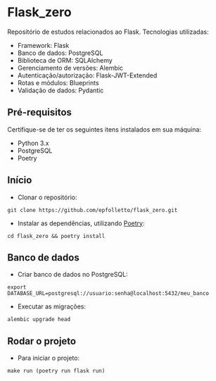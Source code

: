 # Flask_zero
Repositório de estudos relacionados ao Flask. Tecnologias utilizadas:
- Framework: Flask
- Banco de dados: PostgreSQL
- Biblioteca de ORM: SQLAlchemy
- Gerenciamento de versões: Alembic
- Autenticação/autorização: Flask-JWT-Extended
- Rotas e módulos: Blueprints
- Validação de dados: Pydantic

## Pré-requisitos
Certifique-se de ter os seguintes itens instalados em sua máquina:
- Python 3.x
- PostgreSQL
- Poetry

## Início
- Clonar o repositório:
  
```
git clone https://github.com/epfolletto/flask_zero.git
```

- Instalar as dependências, utilizando [Poetry](https://python-poetry.org/):
  
```
cd flask_zero && poetry install
```

## Banco de dados
- Criar banco de dados no PostgreSQL:

```
export DATABASE_URL=postgresql://usuario:senha@localhost:5432/meu_banco
```
  
- Executar as migrações:
  
```
alembic upgrade head
```

## Rodar o projeto
- Para iniciar o projeto:
  
```
make run (poetry run flask run)
```

